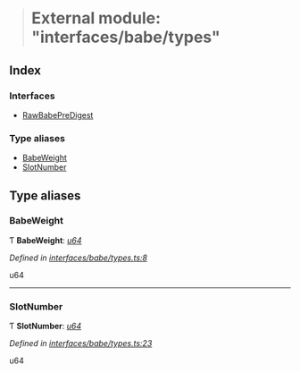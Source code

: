 > # External module: "interfaces/babe/types"

## Index

### Interfaces

* [RawBabePreDigest](../interfaces/_interfaces_babe_types_.rawbabepredigest.md)

### Type aliases

* [BabeWeight](_interfaces_babe_types_.md#babeweight)
* [SlotNumber](_interfaces_babe_types_.md#slotnumber)

## Type aliases

###  BabeWeight

Ƭ **BabeWeight**: *[u64](../interfaces/_interfaceregistry_.interfaceregistry.md#u64)*

*Defined in [interfaces/babe/types.ts:8](https://github.com/polkadot-js/api/blob/e942e68/packages/types/src/interfaces/babe/types.ts#L8)*

u64

___

###  SlotNumber

Ƭ **SlotNumber**: *[u64](../interfaces/_interfaceregistry_.interfaceregistry.md#u64)*

*Defined in [interfaces/babe/types.ts:23](https://github.com/polkadot-js/api/blob/e942e68/packages/types/src/interfaces/babe/types.ts#L23)*

u64